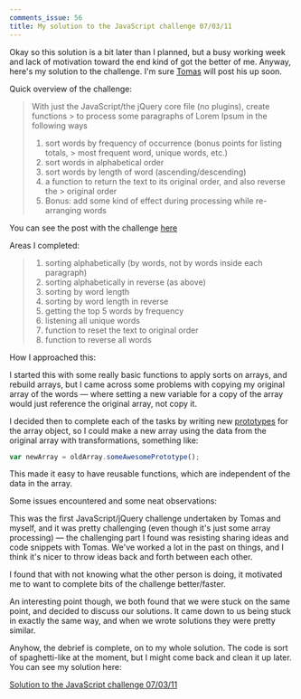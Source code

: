 ```yaml
---
comments_issue: 56
title: My solution to the JavaScript challenge 07/03/11
---
```


Okay so this solution is a bit later than I planned, but a busy working week and lack of motivation toward the end kind of got the better of me. Anyway, here's my solution to the challenge. I'm sure [Tomas](http://tmayr.com) will post his up soon.

<!-- more -->

Quick overview of the challenge:

> With just the JavaScript/the jQuery core file (no plugins), create functions > to process some paragraphs of Lorem Ipsum in the following ways
>
> 1. sort words by frequency of occurrence (bonus points for listing totals, > most frequent word, unique words, etc.)
> 2. sort words in alphabetical order
> 3. sort words by length of word (ascending/descending)
> 4. a function to return the text to its original order, and also reverse the > original order
> 5. Bonus: add some kind of effect during processing while re-arranging words


You can see the post with the challenge [here](/post/js-challenge-070311/)

Areas I completed:

> 1. sorting alphabetically (by words, not by words inside each paragraph)
> 2. sorting alphabetically in reverse (as above)
> 3. sorting by word length
> 4. sorting by word length in reverse
> 5. getting the top 5 words by frequency
> 6. listening all unique words
> 7. function to reset the text to original order
> 8. function to reverse all words

How I approached this:

I started this with some really basic functions to apply sorts on arrays, and rebuild arrays, but I came across some problems with copying my original array of the words &mdash; where setting a new variable for a copy of the array would just reference the original array, not copy it.

I decided then to complete each of the tasks by writing new [prototypes](https://developer.mozilla.org/en/JavaScript/Reference/Global_Objects/Function/prototype) for the array object, so I could make a new array using the data from the original array with transformations, something like:

```javascript
var newArray = oldArray.someAwesomePrototype();
```

This made it easy to have reusable functions, which are independent of the data in the array.

Some issues encountered and some neat observations:

This was the first JavaScript/jQuery challenge undertaken by Tomas and myself, and it was pretty challenging (even though it's just some array processing) &mdash; the challenging part I found was resisting sharing ideas and code snippets with Tomas. We've worked a lot in the past on things, and I think it's nicer to throw ideas back and forth between each other.

I found that with not knowing what the other person is doing, it motivated me to want to complete bits of the challenge better/faster.

An interesting point though, we both found that we were stuck on the same point, and decided to discuss our solutions. It came down to us being stuck in exactly the same way, and when we wrote solutions they were pretty similar.

Anyhow, the debrief is complete, on to my whole solution. The code is sort of spaghetti-like at the moment, but I might come back and clean it up later. You can see my solution here: 

[Solution to the JavaScript challenge 07/03/11](http://omgmog.net/challenge/070311/)
